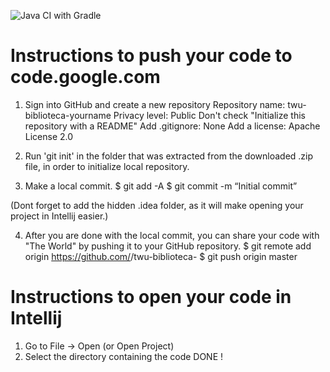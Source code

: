 ![Java CI with Gradle](https://github.com/meizhu812/twu-biblioteca-zhu.mei/workflows/Java%20CI%20with%20Gradle/badge.svg)

Instructions to push your code to code.google.com
=================================================
1. Sign into GitHub and create a new repository
        Repository name: twu-biblioteca-yourname
        Privacy level: Public
        Don't check "Initialize this repository with a README"
        Add .gitignore: None
        Add a license: Apache License 2.0

2. Run 'git init' in the folder that was extracted from the downloaded .zip file, in order to
 initialize local repository.

3. Make a local commit.
    $ git add -A
    $ git commit -m “Initial commit”

(Dont forget to add the hidden .idea folder, as it will make opening your project in Intellij easier.)

4. After you are done with the local commit, you can share your code with "The World" by pushing it to your
 GitHub repository.
    $ git remote add origin https://github.com/<YOUR-GITHUB-USERNAME>/twu-biblioteca-<YOURNAME>
    $ git push origin master

Instructions to open your code in Intellij
==========================================
1. Go to File -> Open (or Open Project)
2. Select the directory containing the code
DONE !

